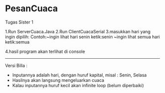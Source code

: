 PesanCuaca
==========

Tugas Sister 1
 
1.Run ServerCuaca.Java
2.Run ClientCuacaSerial
3.masukkan hari yang ingin dipilih:
  Contoh:~ingin lihat hari senin ketik:senin
         ~ingin lihat semua hari ketik:semua
         
4.hasil program akan terlihat di console

------------------------------------------------------
Versi Billa :
- Inputannya adalah hari, dengan huruf kapital, misal : Senin, Selasa
- Hasilnya akan langsung mengeluarkan cuaca
- Kalau inputannya huruf kecil akan infinite loop (belum diperbaiki)

